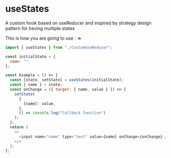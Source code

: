 # useStates

A custom hook based on useReducer and inspired by strategy design pattern for having multiple states


This is how you are going to use : =>
```javascript
import { useStates } from "./CustomUseReducer";

const initialState = {
  name: "",
};

const Example = () => {
  const [state, setState] = useStates(initialState);
  const { name } = state;
  const onChange = ({ target: { name, value } }) => {
    setState(
      {
        [name]: value,
      },
      () => console.log("Callback function")
    );
  };
  return (
    <>
      <input name="name" type="text" value={name} onChange={onChange} />
    </>
  );
};
```
